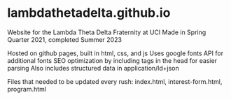 # lambdathetadelta.github.io
Website for the Lambda Theta Delta Fraternity at UCI
Made in Spring Quarter 2021, completed Summer 2023

Hosted on github pages, built in html, css, and js
Uses google fonts API for additional fonts
SEO optimization by including tags in the head for easier parsing
Also includes structured data in application/ld+json

Files that needed to be updated every rush:
index.html, interest-form.html, program.html

